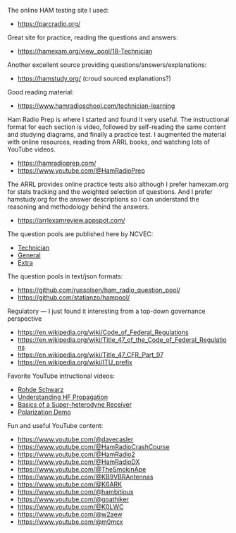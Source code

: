 The online HAM testing site I used:
* https://parcradio.org/

Great site for practice, reading the questions and answers:
* https://hamexam.org/view_pool/18-Technician

Another excellent source providing questions/answers/explanations:
* https://hamstudy.org/ (croud sourced explanations?)

Good reading material:
* https://www.hamradioschool.com/technician-learning

Ham Radio Prep is where I started and found it very useful. The instructional
format for each section is video, followed by self-reading the same content and
studying diagrams, and finally a practice test. I augmented the material with
online resources, reading from ARRL books, and watching lots of YouTube videos.
* https://hamradioprep.com/
* https://www.youtube.com/@HamRadioPrep

The ARRL provides online practice tests also although I prefer hamexam.org
for stats tracking and the weighted selection of questions. And I prefer
hamstudy.org for the answer descriptions so I can understand the reasoning
and methodology behind the answers.
* https://arrlexamreview.appspot.com/

The question pools are published here by NCVEC:
* [Technician](http://www.ncvec.org/page.php?id=373)
* [General](http://www.ncvec.org/page.php?id=369)
* [Extra](http://www.ncvec.org/page.php?id=356)

The question pools in text/json formats:
* https://github.com/russolsen/ham_radio_question_pool/
* https://github.com/statianzo/hampool/

Regulatory — I just found it interesting from a top-down governance perspective
* https://en.wikipedia.org/wiki/Code_of_Federal_Regulations
* https://en.wikipedia.org/wiki/Title_47_of_the_Code_of_Federal_Regulations
* https://en.wikipedia.org/wiki/Title_47_CFR_Part_97
* https://en.wikipedia.org/wiki/ITU_prefix

Favorite YouTube intructional videos:
* [Rohde Schwarz](https://www.youtube.com/@RohdeundSchwarz/search?query=understanding)
* [Understanding HF Propagation](https://www.youtube.com/watch?v=7Y_RTdPs3NI)
* [Basics of a Super-heterodyne Receiver](https://www.youtube.com/watch?v=Vf06HSR4LdY)
* [Polarization Demo](https://www.youtube.com/watch?v=QwlAfkMwxUw)

Fun and useful YouTube content:
* https://www.youtube.com/@davecasler
* https://www.youtube.com/@HamRadioCrashCourse
* https://www.youtube.com/@HamRadio2
* https://www.youtube.com/@HamRadioDX
* https://www.youtube.com/@TheSmokinApe
* https://www.youtube.com/@KB9VBRAntennas
* https://www.youtube.com/@K6ARK
* https://www.youtube.com/@hambitious
* https://www.youtube.com/@goathiker
* https://www.youtube.com/@K0LWC
* https://www.youtube.com/@w2aew
* https://www.youtube.com/@m0mcx
